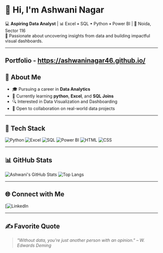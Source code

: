 # 👋 Hi, I'm Ashwani Nagar

💻 **Aspiring Data Analyst** | 📊 Excel • SQL • Python • Power BI | 📍 Noida, Sector 116  
🎯 Passionate about uncovering insights from data and building impactful visual dashboards.

---
## Portfolio - https://ashwaninagar46.github.io/

## 💫 About Me

- 🎓 Pursuing a career in **Data Analytics**
- 🌱 Currently learning **python**, **Excel**, and **SQL Joins**
- 🔍 Interested in Data Visualization and Dashboarding
- 🤝 Open to collaboration on real-world data projects

---

## 🧰 Tech Stack

![Python](https://img.shields.io/badge/-Python-3776AB?style=for-the-badge&logo=python&logoColor=white)
![Excel](https://img.shields.io/badge/-Excel-217346?style=for-the-badge&logo=microsoft-excel&logoColor=white)
![SQL](https://img.shields.io/badge/-SQL-003B57?style=for-the-badge&logo=mysql&logoColor=white)
![Power BI](https://img.shields.io/badge/-PowerBI-F2C811?style=for-the-badge&logo=powerbi&logoColor=black)
![HTML](https://img.shields.io/badge/-HTML5-orange?style=for-the-badge&logo=html5&logoColor=white)
![CSS](https://img.shields.io/badge/-CSS3-blue?style=for-the-badge&logo=css3&logoColor=white)

---

## 📊 GitHub Stats

![Ashwani's GitHub Stats](https://github-readme-stats.vercel.app/api?username=ashwaninagar&show_icons=true&theme=tokyonight)
![Top Langs](https://github-readme-stats.vercel.app/api/top-langs/?username=ashwaninagar&layout=compact&theme=tokyonight)

---

## 🌐 Connect with Me

[![LinkedIn](https://www.linkedin.com/in/ashwaninagar46/)

---

## ✍️ Favorite Quote

> *"Without data, you're just another person with an opinion." – W. Edwards Deming*
